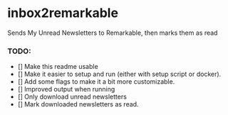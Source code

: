 # inbox2remarkable
Sends My Unread Newsletters to Remarkable, then marks them as read

### TODO: 
- [] Make this readme usable
- [] Make it easier to setup and run (either with setup script or docker).
- [] Add some flags to make it a bit more customizable.
- [] Improved output when running
- [] Only download unread newsletters
- [] Mark downloaded newsletters as read.
